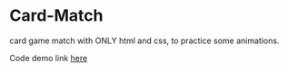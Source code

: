 # Card-Match
card game match with ONLY html and css, to practice some animations.

Code demo link [here](https://as0113-dev.github.io/Card-Match/)
